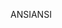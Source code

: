<span data-ttu-id="6dc0d-101">ANSI</span><span class="sxs-lookup"><span data-stu-id="6dc0d-101">ANSI</span></span>